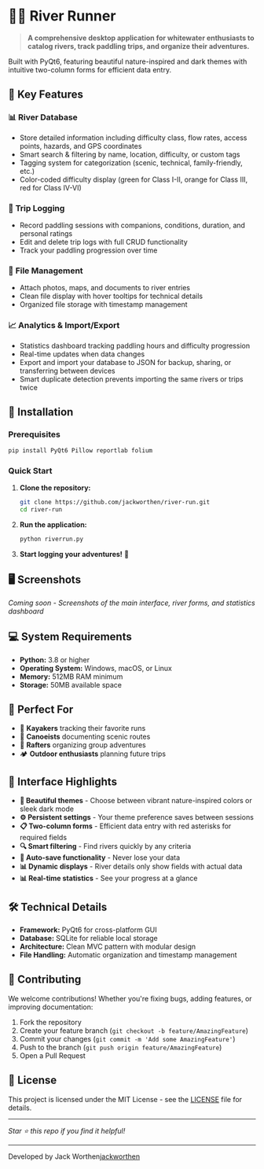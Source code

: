 # 🚣‍♂️ River Runner

> **A comprehensive desktop application for whitewater enthusiasts to catalog rivers, track paddling trips, and organize their adventures.**

Built with PyQt6, featuring beautiful nature-inspired and dark themes with intuitive two-column forms for efficient data entry.

## 🌊 Key Features

### 📊 **River Database**
- Store detailed information including difficulty class, flow rates, access points, hazards, and GPS coordinates
- Smart search & filtering by name, location, difficulty, or custom tags
- Tagging system for categorization (scenic, technical, family-friendly, etc.)
- Color-coded difficulty display (green for Class I-II, orange for Class III, red for Class IV-VI)

### 📝 **Trip Logging**
- Record paddling sessions with companions, conditions, duration, and personal ratings
- Edit and delete trip logs with full CRUD functionality
- Track your paddling progression over time

### 📎 **File Management**
- Attach photos, maps, and documents to river entries
- Clean file display with hover tooltips for technical details
- Organized file storage with timestamp management

### 📈 **Analytics & Import/Export**
- Statistics dashboard tracking paddling hours and difficulty progression
- Real-time updates when data changes
- Export and import your database to JSON for backup, sharing, or transferring between devices
- Smart duplicate detection prevents importing the same rivers or trips twice

## 🚀 Installation

### Prerequisites
```bash
pip install PyQt6 Pillow reportlab folium
```

### Quick Start
1. **Clone the repository:**
   ```bash
   git clone https://github.com/jackworthen/river-run.git
   cd river-run
   ```

2. **Run the application:**
   ```bash
   python riverrun.py
   ```

3. **Start logging your adventures!** 🎉

## 🖥️ Screenshots

*Coming soon - Screenshots of the main interface, river forms, and statistics dashboard*

## 💻 System Requirements

- **Python:** 3.8 or higher
- **Operating System:** Windows, macOS, or Linux
- **Memory:** 512MB RAM minimum
- **Storage:** 50MB available space

## 🎯 Perfect For

- 🛶 **Kayakers** tracking their favorite runs
- 🚣 **Canoeists** documenting scenic routes  
- 🌊 **Rafters** organizing group adventures
- 🏕️ **Outdoor enthusiasts** planning future trips

## 📱 Interface Highlights

- **🌿 Beautiful themes** - Choose between vibrant nature-inspired colors or sleek dark mode
- **⚙️ Persistent settings** - Your theme preference saves between sessions
- **📋 Two-column forms** - Efficient data entry with red asterisks for required fields
- **🔍 Smart filtering** - Find rivers quickly by any criteria
- **💾 Auto-save functionality** - Never lose your data
- **📊 Dynamic displays** - River details only show fields with actual data
- **📊 Real-time statistics** - See your progress at a glance

## 🛠️ Technical Details

- **Framework:** PyQt6 for cross-platform GUI
- **Database:** SQLite for reliable local storage
- **Architecture:** Clean MVC pattern with modular design
- **File Handling:** Automatic organization and timestamp management

## 🤝 Contributing

We welcome contributions! Whether you're fixing bugs, adding features, or improving documentation:

1. Fork the repository
2. Create your feature branch (`git checkout -b feature/AmazingFeature`)
3. Commit your changes (`git commit -m 'Add some AmazingFeature'`)
4. Push to the branch (`git push origin feature/AmazingFeature`)
5. Open a Pull Request

## 📄 License

This project is licensed under the MIT License - see the [LICENSE](LICENSE) file for details.

---

*Star ⭐ this repo if you find it helpful!*

---

Developed by Jack Worthen[jackworthen](https://github.com/jackworthen)
